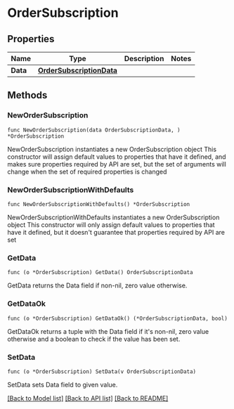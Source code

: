 # OrderSubscription

## Properties

Name | Type | Description | Notes
------------ | ------------- | ------------- | -------------
**Data** | [**OrderSubscriptionData**](OrderSubscriptionData.md) |  | 

## Methods

### NewOrderSubscription

`func NewOrderSubscription(data OrderSubscriptionData, ) *OrderSubscription`

NewOrderSubscription instantiates a new OrderSubscription object
This constructor will assign default values to properties that have it defined,
and makes sure properties required by API are set, but the set of arguments
will change when the set of required properties is changed

### NewOrderSubscriptionWithDefaults

`func NewOrderSubscriptionWithDefaults() *OrderSubscription`

NewOrderSubscriptionWithDefaults instantiates a new OrderSubscription object
This constructor will only assign default values to properties that have it defined,
but it doesn't guarantee that properties required by API are set

### GetData

`func (o *OrderSubscription) GetData() OrderSubscriptionData`

GetData returns the Data field if non-nil, zero value otherwise.

### GetDataOk

`func (o *OrderSubscription) GetDataOk() (*OrderSubscriptionData, bool)`

GetDataOk returns a tuple with the Data field if it's non-nil, zero value otherwise
and a boolean to check if the value has been set.

### SetData

`func (o *OrderSubscription) SetData(v OrderSubscriptionData)`

SetData sets Data field to given value.



[[Back to Model list]](../README.md#documentation-for-models) [[Back to API list]](../README.md#documentation-for-api-endpoints) [[Back to README]](../README.md)


